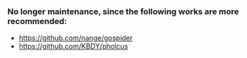 ### No longer maintenance, since the following works are more recommended:
- https://github.com/nange/gospider
- https://github.com/KBDY/pholcus
